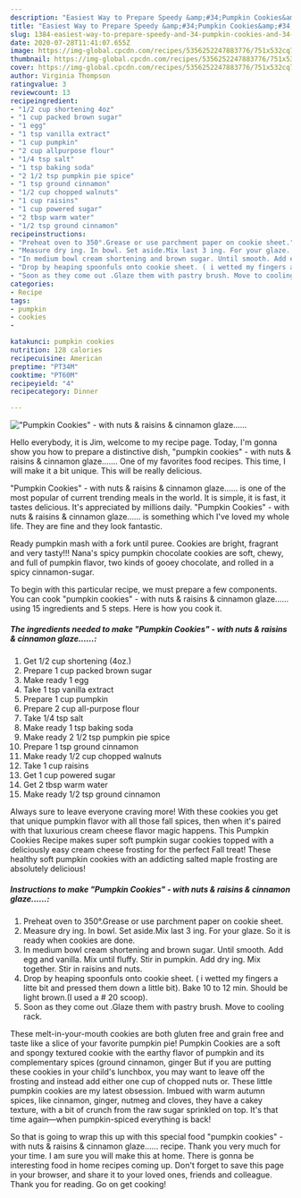 ```yaml
---
description: "Easiest Way to Prepare Speedy &amp;#34;Pumpkin Cookies&amp;#34; - with nuts &amp;amp; raisins &amp;amp; cinnamon glaze......"
title: "Easiest Way to Prepare Speedy &amp;#34;Pumpkin Cookies&amp;#34; - with nuts &amp;amp; raisins &amp;amp; cinnamon glaze......"
slug: 1384-easiest-way-to-prepare-speedy-and-34-pumpkin-cookies-and-34-with-nuts-and-amp-raisins-and-amp-cinnamon-glaze
date: 2020-07-28T11:41:07.655Z
image: https://img-global.cpcdn.com/recipes/5356252247883776/751x532cq70/pumpkin-cookies-with-nuts-raisins-cinnamon-glaze-recipe-main-photo.jpg
thumbnail: https://img-global.cpcdn.com/recipes/5356252247883776/751x532cq70/pumpkin-cookies-with-nuts-raisins-cinnamon-glaze-recipe-main-photo.jpg
cover: https://img-global.cpcdn.com/recipes/5356252247883776/751x532cq70/pumpkin-cookies-with-nuts-raisins-cinnamon-glaze-recipe-main-photo.jpg
author: Virginia Thompson
ratingvalue: 3
reviewcount: 13
recipeingredient:
- "1/2 cup shortening 4oz"
- "1 cup packed brown sugar"
- "1 egg"
- "1 tsp vanilla extract"
- "1 cup pumpkin"
- "2 cup allpurpose flour"
- "1/4 tsp salt"
- "1 tsp baking soda"
- "2 1/2 tsp pumpkin pie spice"
- "1 tsp ground cinnamon"
- "1/2 cup chopped walnuts"
- "1 cup raisins"
- "1 cup powered sugar"
- "2 tbsp warm water"
- "1/2 tsp ground cinnamon"
recipeinstructions:
- "Preheat oven to 350°.Grease or use parchment paper on cookie sheet."
- "Measure dry ing. In bowl. Set aside.Mix last 3 ing. For your glaze. So it is ready when cookies are done."
- "In medium bowl cream shortening and brown sugar. Until smooth. Add egg and vanilla. Mix until fluffy. Stir in pumpkin. Add dry ing. Mix together. Stir in raisins and nuts."
- "Drop by heaping spoonfuls onto cookie sheet. ( i wetted my fingers a litte bit and pressed them down a little bit). Bake 10 to 12 min. Should be light brown.(I used a # 20 scoop)."
- "Soon as they come out .Glaze them with pastry brush. Move to cooling rack."
categories:
- Recipe
tags:
- pumpkin
- cookies
- 

katakunci: pumpkin cookies  
nutrition: 128 calories
recipecuisine: American
preptime: "PT34M"
cooktime: "PT60M"
recipeyield: "4"
recipecategory: Dinner

---
```



![&#34;Pumpkin Cookies&#34; - with nuts &amp; raisins &amp; cinnamon glaze......](https://img-global.cpcdn.com/recipes/5356252247883776/751x532cq70/pumpkin-cookies-with-nuts-raisins-cinnamon-glaze-recipe-main-photo.jpg)

Hello everybody, it is Jim, welcome to my recipe page. Today, I'm gonna show you how to prepare a distinctive dish, &#34;pumpkin cookies&#34; - with nuts &amp; raisins &amp; cinnamon glaze....... One of my favorites food recipes. This time, I will make it a bit unique. This will be really delicious.

&#34;Pumpkin Cookies&#34; - with nuts &amp; raisins &amp; cinnamon glaze...... is one of the most popular of current trending meals in the world. It is simple, it is fast, it tastes delicious. It's appreciated by millions daily. &#34;Pumpkin Cookies&#34; - with nuts &amp; raisins &amp; cinnamon glaze...... is something which I've loved my whole life. They are fine and they look fantastic.

Ready pumpkin mash with a fork until puree. Cookies are bright, fragrant and very tasty!!! Nana&#39;s spicy pumpkin chocolate cookies are soft, chewy, and full of pumpkin flavor, two kinds of gooey chocolate, and rolled in a spicy cinnamon-sugar.


To begin with this particular recipe, we must prepare a few components. You can cook &#34;pumpkin cookies&#34; - with nuts &amp; raisins &amp; cinnamon glaze...... using 15 ingredients and 5 steps. Here is how you cook it.

<!--inarticleads1-->

##### The ingredients needed to make &#34;Pumpkin Cookies&#34; - with nuts &amp; raisins &amp; cinnamon glaze......:

1. Get 1/2 cup shortening (4oz.)
1. Prepare 1 cup packed brown sugar
1. Make ready 1 egg
1. Take 1 tsp vanilla extract
1. Prepare 1 cup pumpkin
1. Prepare 2 cup all-purpose flour
1. Take 1/4 tsp salt
1. Make ready 1 tsp baking soda
1. Make ready 2 1/2 tsp pumpkin pie spice
1. Prepare 1 tsp ground cinnamon
1. Make ready 1/2 cup chopped walnuts
1. Take 1 cup raisins
1. Get 1 cup powered sugar
1. Get 2 tbsp warm water
1. Make ready 1/2 tsp ground cinnamon


Always sure to leave everyone craving more! With these cookies you get that unique pumpkin flavor with all those fall spices, then when it&#39;s paired with that luxurious cream cheese flavor magic happens. This Pumpkin Cookies Recipe makes super soft pumpkin sugar cookies topped with a deliciously easy cream cheese frosting for the perfect Fall treat! These healthy soft pumpkin cookies with an addicting salted maple frosting are absolutely delicious! 

<!--inarticleads2-->

##### Instructions to make &#34;Pumpkin Cookies&#34; - with nuts &amp; raisins &amp; cinnamon glaze......:

1. Preheat oven to 350°.Grease or use parchment paper on cookie sheet.
1. Measure dry ing. In bowl. Set aside.Mix last 3 ing. For your glaze. So it is ready when cookies are done.
1. In medium bowl cream shortening and brown sugar. Until smooth. Add egg and vanilla. Mix until fluffy. Stir in pumpkin. Add dry ing. Mix together. Stir in raisins and nuts.
1. Drop by heaping spoonfuls onto cookie sheet. ( i wetted my fingers a litte bit and pressed them down a little bit). Bake 10 to 12 min. Should be light brown.(I used a # 20 scoop).
1. Soon as they come out .Glaze them with pastry brush. Move to cooling rack.


These melt-in-your-mouth cookies are both gluten free and grain free and taste like a slice of your favorite pumpkin pie! Pumpkin Cookies are a soft and spongy textured cookie with the earthy flavor of pumpkin and its complementary spices (ground cinnamon, ginger But if you are putting these cookies in your child&#39;s lunchbox, you may want to leave off the frosting and instead add either one cup of chopped nuts or. These little pumpkin cookies are my latest obsession. Imbued with warm autumn spices, like cinnamon, ginger, nutmeg and cloves, they have a cakey texture, with a bit of crunch from the raw sugar sprinkled on top. It&#39;s that time again—when pumpkin-spiced everything is back! 

So that is going to wrap this up with this special food &#34;pumpkin cookies&#34; - with nuts &amp; raisins &amp; cinnamon glaze...... recipe. Thank you very much for your time. I am sure you will make this at home. There is gonna be interesting food in home recipes coming up. Don't forget to save this page in your browser, and share it to your loved ones, friends and colleague. Thank you for reading. Go on get cooking!
